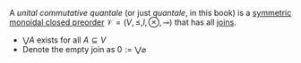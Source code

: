 A *unital commutative quantale* (or just *quantale*, in this book) is a 
[symmetric monoidal closed preorder](/docs/math/defs/closed_smp.qmd) 
$\mathcal{V}=(V,\leq,I,\otimes,\multimap)$ that has all 
[joins](/docs/math/defs/join.qmd).

- $\bigvee A$ exists for all $A \subseteq V$
- Denote the empty join as $0 := \bigvee \varnothing$